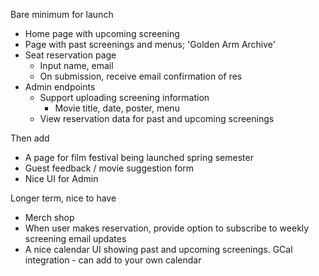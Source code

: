 Bare minimum for launch
- Home page with upcoming screening
- Page with past screenings and menus; 'Golden Arm Archive'
- Seat reservation page
    - Input name, email
    - On submission, receive email confirmation of res
- Admin endpoints
    - Support uploading screening information
        - Movie title, date, poster, menu
    - View reservation data for past and upcoming screenings

Then add
- A page for film festival being launched spring semester
- Guest feedback / movie suggestion form
- Nice UI for Admin

Longer term, nice to have
- Merch shop
- When user makes reservation, provide option to subscribe to weekly screening email updates
- A nice calendar UI showing past and upcoming screenings. GCal integration - can add to your own calendar
